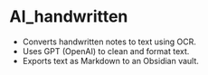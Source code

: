 # AI_handwritten

* Converts handwritten notes to text using OCR.
* Uses GPT (OpenAI) to clean and format text.
* Exports text as Markdown to an Obsidian vault.

